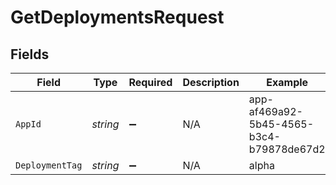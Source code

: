 # GetDeploymentsRequest


## Fields

| Field                                    | Type                                     | Required                                 | Description                              | Example                                  |
| ---------------------------------------- | ---------------------------------------- | ---------------------------------------- | ---------------------------------------- | ---------------------------------------- |
| `AppId`                                  | *string*                                 | :heavy_minus_sign:                       | N/A                                      | app-af469a92-5b45-4565-b3c4-b79878de67d2 |
| `DeploymentTag`                          | *string*                                 | :heavy_minus_sign:                       | N/A                                      | alpha                                    |